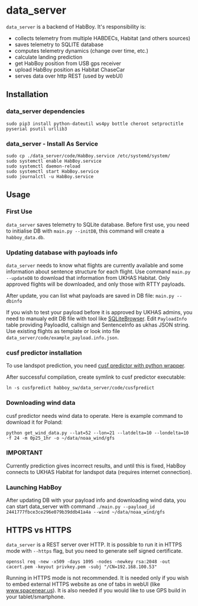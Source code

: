 # data_server

```data_server``` is a backend of HabBoy. It's responsibility is:
* collects telemetry from multiple HABDECs, Habitat (and others sources)
* saves telemetry to SQLITE database
* computes telemetry dynamics (change over time, etc.)
* calculate landing prediction
* get HabBoy position from USB gps receiver
* upload HabBoy position as Habitat ChaseCar
* serves data over http REST (used by webUI)


## Installation

### data_server dependencies
	sudo pip3 install python-dateutil ws4py bottle cheroot setproctitle pyserial psutil urllib3

### data_server - Install As Service
	sudo cp ./data_server/code/HabBoy.service /etc/systemd/system/
	sudo systemctl enable HabBoy.service
	sudo systemctl daemon-reload
	sudo systemctl start HabBoy.service
	sudo journalctl -u HabBoy.service


## Usage

### First Use
```data_server``` saves telemetry to SQLite database. Before first use, you need to initialise DB with `main.py --initDB`, this command will create a ```habboy_data.db```.

### Updating database with payloads info
```data_server``` needs to know what flights are currently available and some information about sentence structure for each flight. Use command `main.py --updateDB` to download that information from UKHAS Habitat. Only approved flights will be downloaded, and only those with RTTY payloads.

After update, you can list what payloads are saved in DB file: `main.py --dbinfo`

If you wish to test your payload before it is approved by UKHAS admins, you need to manualy edit DB file with tool like [SQLiteBrowser](https://sqlitebrowser.org/). Edit ```PayloadInfo``` table providing PayloadId, callsign and SentenceInfo as ukhas JSON string. Use existing flights as template or look into file ```data_server/code/example_payload.info.json```.


### cusf predictor installation

To use landspot prediction, you need [cusf predictor with python wrapper](https://github.com/darksidelemm/cusf_predictor_wrapper).

After successful compilation, create symlink to cusf predictor executable:

```ln -s cusfpredict habboy_sw/data_server/code/cusfpredict```

### Downloading wind data

cusf predictor needs wind data to operate.
Here is example command to download it for Poland:

```python get_wind_data.py --lat=52 --lon=21 --latdelta=10 --londelta=10 -f 24 -m 0p25_1hr -o ~/data/noaa_wind/gfs```

### IMPORTANT
Currently prediction gives incorrect results, and until this is fixed, HabBoy connects to UKHAS Habitat for landspot data (requires internet connection).

### Launching HabBoy
After updating DB with your payload info and downloading wind data, you can start data_server with command ```./main.py --payload_id 2441777fbce3ce296e079b39ddb41a4a --wind ~/data/noaa_wind/gfs```

## HTTPS vs HTTPS
```data_server``` is a REST server over HTTP. It is possible to run it in HTTPS mode with ```--https``` flag, but you need to generate self signed certificate.

`openssl req -new -x509 -days 1095 -nodes -newkey rsa:2048 -out cacert.pem -keyout privkey.pem -subj "/CN=192.168.100.53"`

Running in HTTPS mode is not recommended. It is needed only if you wish to embed external HTTPS website as one of tabs in webUI (like www.spacenear.us).
It is also needed if you would like to use GPS build in your tablet/smartphone.
